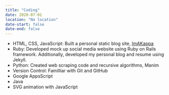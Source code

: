 ```yaml
---
title: "Coding"
date: 2020-07-01
location: "No location"
date-start: false
date-end: false
---
```


* HTML, CSS, JavaScript: Built a personal static blog site, [ImAKappa](https://imakappa.github.io/)
* Ruby: Developed mock up social media website using Ruby on Rails framework. Additionally, developed my personal blog and resume using Jekyll.
* Python: Created web scraping code and recursive algorithms, Manim
* Version Control: Familliar with Git and GitHub
* Google AppsScript
* Java
* SVG animation with JavaScript